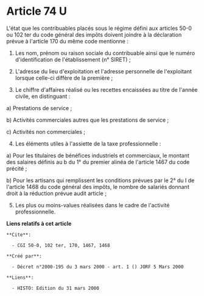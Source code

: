 # Article 74 U

L'état que les contribuables placés sous le régime défini aux articles 50-0 ou 102 ter du code général des impôts doivent
joindre à la déclaration prévue à l'article 170 du même code mentionne :

1. Les nom, prénom ou raison sociale du contribuable ainsi que le numéro d'identification de l'établissement (n° SIRET) ;

2. L'adresse du lieu d'exploitation et l'adresse personnelle de l'exploitant lorsque celle-ci diffère de la première ;

3. Le chiffre d'affaires réalisé ou les recettes encaissées au titre de l'année civile, en distinguant :

a) Prestations de service ;

b) Activités commerciales autres que les prestations de service ;

c) Activités non commerciales ;

4. Les éléments utiles à l'assiette de la taxe professionnelle :

a) Pour les titulaires de bénéfices industriels et commerciaux, le montant des salaires définis au b du 1° du premier alinéa
de l'article 1467 du code précité ;

b) Pour les artisans qui remplissent les conditions prévues par le 2° du I de l'article 1468 du code général des impôts, le
nombre de salariés donnant droit à la réduction prévue audit article ;

5. Les plus ou moins-values réalisées dans le cadre de l'activité professionnelle.

**Liens relatifs à cet article**

	**Cite**:

	  - CGI 50-0, 102 ter, 170, 1467, 1468

	**Créé par**:

	  - Décret n°2000-195 du 3 mars 2000 - art. 1 () JORF 5 Mars 2000

	**Liens**:

	  - HISTO: Edition du 31 mars 2000
